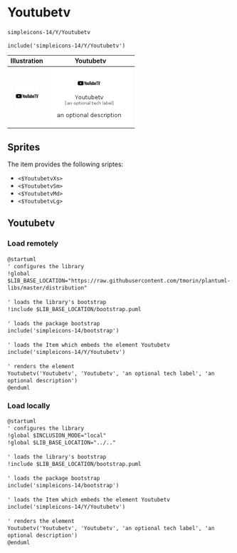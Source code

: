 # Youtubetv


```text
simpleicons-14/Y/Youtubetv
```

```text
include('simpleicons-14/Y/Youtubetv')
```



| Illustration | Youtubetv |
| :---: | :---: |
| ![illustration for Illustration](../../simpleicons-14/Y/Youtubetv.png) | ![illustration for Youtubetv](../../simpleicons-14/Y/Youtubetv.Local.png) |



## Sprites
The item provides the following sriptes:

- `<$YoutubetvXs>`
- `<$YoutubetvSm>`
- `<$YoutubetvMd>`
- `<$YoutubetvLg>`





## Youtubetv

### Load remotely
```plantuml
@startuml
' configures the library
!global $LIB_BASE_LOCATION="https://raw.githubusercontent.com/tmorin/plantuml-libs/master/distribution"

' loads the library's bootstrap
!include $LIB_BASE_LOCATION/bootstrap.puml

' loads the package bootstrap
include('simpleicons-14/bootstrap')

' loads the Item which embeds the element Youtubetv
include('simpleicons-14/Y/Youtubetv')

' renders the element
Youtubetv('Youtubetv', 'Youtubetv', 'an optional tech label', 'an optional description')
@enduml
```

### Load locally
```plantuml
@startuml
' configures the library
!global $INCLUSION_MODE="local"
!global $LIB_BASE_LOCATION="../.."

' loads the library's bootstrap
!include $LIB_BASE_LOCATION/bootstrap.puml

' loads the package bootstrap
include('simpleicons-14/bootstrap')

' loads the Item which embeds the element Youtubetv
include('simpleicons-14/Y/Youtubetv')

' renders the element
Youtubetv('Youtubetv', 'Youtubetv', 'an optional tech label', 'an optional description')
@enduml
```

